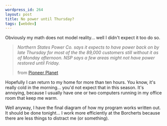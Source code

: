 ```yaml
---
wordpress_id: 264
layout: post
title: No power until Thursday?
tags: [webdev]
---
```


Obviously my math does not model reality... well I didn't expect it too do so.

> *Northern States Power Co. says it expects to have power back on by late
> Thursday for most of the the 89,000 customers still without it as of Monday
> afternoon. NSP says a few areas might not have power restored until Friday.*
>
> from <a href="http://www.pioneerplanet.com/">Pioneer Planet</a>

Hopefully I can return to my home for more than ten hours.  You know, it's
really cold in the morning... you'd not expect that in this season.  It's
annoying, because I usually have one or two computers running in my office room
that keep me warm.

Well anyway, I have the final diagram of how my program works written out.  It
should be done tonight... I work more efficiently at the Borcherts because
there are less things to distract me (or something).

